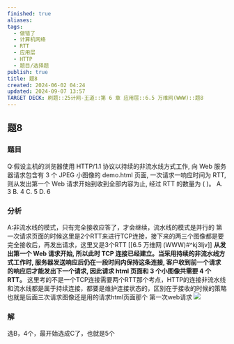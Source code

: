 ```yaml
---
finished: true
aliases: 
tags:
  - 做错了
  - 计算机网络
  - RTT
  - 应用层
  - HTTP
  - 题目/选择题
publish: true
title: 题8
created: 2024-06-02 04:24
updated: 2024-09-07 13:57
TARGET DECK: 刷题::25计网-王道::第 6 章 应用层::6.5 万维网(WWW)::题8
---
```

## 题8
### 题目
Q:假设主机的浏览器使用 HTTP/1.1 协议以持续的非流水线方式工作, 向 Web 服务器请求包含有 3 个 JPEG 小图像的 demo.html 页面, 一次请求一响应时间为 RTT, 则从发出第一个 Web 请求开始到收到全部内容为止, 经过 RTT 的数量为 ( )。
A. 3 B. 4 C. 5 D. 6
### 分析
A:非流水线的模式，只有完全接收应答了，才会继续，流水线的模式是并行的
第一次请求页面的时候这里是2个RTT来进行TCP连接，接下来的两三个图像都是要完全接收后，再发出请求，这里又是3个RTT
[[6.5 万维网 (WWW)#^kj3ljv]]
**从发出第一个 Web 请求开始, 所以此时 TCP 连接已经建立。当采用持续的非流水线方式工作时, 服务器发送响应后仍在一段时间内保持这条连接, 客户收到前一个请求的响应后才能发出下一个请求, 因此请求 html 页面和 3 个小图像共需要 4 个 RTT。**
这里考的不是一个TCP连接需要两个RTT那个考点，HTTP的连接非流水线和流水线都是属于持续连接，都要是维护连接状态的，区别在于接收的时候的策略
也就是后面三次请求图像还是用的请求html页面那个
第一次web请求
![](https://img.hwenyi.live/202406282055028.webp)
### 解
选B，4个，最开始选成C了，也就是5个
<!--ID: 1719564960950-->

